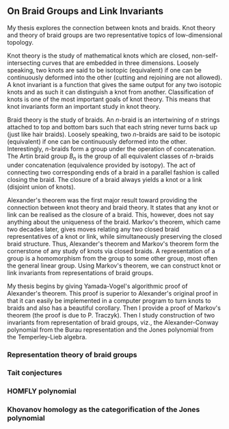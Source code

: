 ## On Braid Groups and Link Invariants

My thesis explores the connection between knots and braids. Knot theory and theory of braid groups are two representative topics of low-dimensional topology.

Knot theory is the study of mathematical knots which are closed, non-self-intersecting curves that are embedded in three dimensions. Loosely speaking, two knots are said to be isotopic (equivalent) if one can be continuously deformed into the other (cutting and rejoining are not allowed). A knot invariant is a function that gives the same output for any two isotopic knots and as such it can distinguish a knot from another. Classification of knots is one of the most important goals of knot theory. This means that knot invariants form an important study in knot theory.

Braid theory is the study of braids. An $n$-braid is an intertwining of $n$ strings attached to top and bottom bars such that each string never turns back up (just like hair braids). Loosely speaking, two $n$-braids are said to be isotopic (equivalent) if one can be continuously deformed into the other. Interestingly, $n$-braids form a group under the operation of concatenation. The Artin braid group $B_n$ is the group of all equivalent classes of $n$-braids under concatenation (equivalence provided by isotopy). The act of connecting two corresponding ends of a braid in a parallel fashion is called closing the braid. The closure of a braid always yields a knot or a link (disjoint union of knots).

Alexander's theorem was the first major result toward providing the connection between knot theory and braid theory. It states that any knot or link can be realised as the closure of a braid. This, however, does not say anything about the uniqueness of the braid. Markov's theorem, which came two decades later, gives moves relating any two closed braid representatives of a knot or link, while simultaneously preserving the closed braid structure. Thus, Alexander's theorem and Markov's theorem form the cornerstone of any study of knots via closed braids. A representation of a group is a homomorphism from the group to some other group, most often the general linear group. Using Markov's theorem, we can construct knot or link invariants from representations of braid groups. 

My thesis begins by giving Yamada-Vogel's algorithmic proof of Alexander's theorem. This proof is superior to Alexander's original proof in that it can easily be implemented in a computer program to turn knots to braids and also has a beautiful corollary. Then I provide a proof of Markov's theorem (the proof is due to P. Traczyk). Then I study construction of two invariants from representation of braid groups, viz., the Alexander-Conway polynomial from the Burau representation and the Jones polynomial from the Temperley-Lieb algebra.

### Representation theory of braid groups

### Tait conjectures

### HOMFLY polynomial

### Khovanov homology as the categorification of the Jones polynomial
